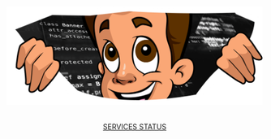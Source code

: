 [<img src="./Profile01.png">](https://github.com/BREN0sx)
<br><br>
<p align="center">
<a href="https://stats.uptimerobot.com/rMXggTrrZO" align="center">SERVICES STATUS
